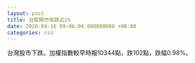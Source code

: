 ```yaml
---
layout: post
title: 台股開市後跌近1%
date: 2020-04-16 09:06:04.000000000 +08:00
categories: rss
---
```


台灣股市下跌。加權指數較早時報10344點，跌102點，跌幅0.98%。

